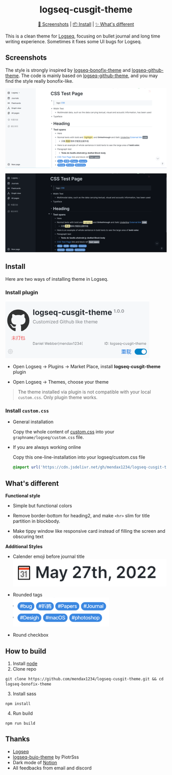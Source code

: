 <h1 align="center">
  <br>logseq-cusgit-theme<br>
</h1>

<p align="center">
  <a href="#screenshots">🌠 Screenshots</a>
   | 
  <a href="#install">📦 Install</a>
   | 
  <a href="#whats-improved">✨ What's different</a>
  
</p>


This is a clean theme for [Logseq](https://github.com/logseq/logseq), focusing on bullet journal and long time writing experience. Sometimes it fixes some UI bugs for Logseq.

## Screenshots

The style is strongly inspired by [logseq-bonofix-theme](https://github.com/Sansui233/logseq-bonofix-theme) and [logseq-github-theme](https://github.com/g1eny0ung/logseq-github-theme). The code is mainly based on [logseq-github-theme](https://github.com/g1eny0ung/logseq-github-theme), and you may find the style really bonofix-like.

![Desktop](./media/Light.png)

![Desktop](./media/Dark.png)


## Install

Here are two ways of installing theme in Logseq.
### Install plugin

<img src="./media/plugin.png" alt="Tags" width="450px" />

- Open Logseq → Plugins → Market Place, install **logseq-cusgit-theme** plugin

- Open Logseq → Themes, choose your theme

> The theme installed via plugin is not compatible with your local `custom.css`. Only plugin theme works.
### Install `custom.css`

- General installation

  Copy the whole content of [custom.css](https://raw.githubusercontent.com/mendax1234/logseq-cusgit-theme/main/custom.css) into your `graphname/logseq/custom.css` file.

- If you are always working online

  Copy this one-line-installation into your logseq/custom.css file

  ```css
  @import url('https://cdn.jsdelivr.net/gh/mendax1234/logseq-cusgit-theme/custom.css')
  ```

## What's different

**Functional style**

- Simple but functional colors

- Remove border-bottom for heading2, and make `<hr>` slim for title partition in blockbody. 

- Make tippy window like responsive card instead of filling the screen and obscuring text

**Additional Styles**

- Calender emoji before journal title  
  <img src="./media/journal-title-emoji.png" alt="Journal Title Emoji" width="600px" />

- Rounded tags  
  <img src="./media/tag-label.png" alt="Tags" width="300px" />

- Round checkbox 

## How to build

1. Install [node](https://nodejs.org/)
2. Clone repo  
  ```shell
  git clone https://github.com/mendax1234/logseq-cusgit-theme.git && cd logseq-bonofix-theme
  ```
3. Install sass  
  ```shell
npm install
  ```
4. Run build  

  ```shell
  npm run build
  ```

## Thanks

- [Logseq](https://github.com/logseq/logseq)
- [logseq-bujo-theme](https://github.com/PiotrSss/logseq-bujo-theme) by PiotrSss
- Dark mode of [Notion](https://notion.so)
- All feedbacks from email and discord
